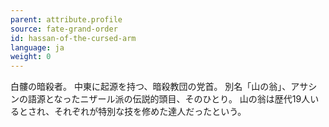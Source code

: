 ```yaml
---
parent: attribute.profile
source: fate-grand-order
id: hassan-of-the-cursed-arm
language: ja
weight: 0
---
```


白髏の暗殺者。
中東に起源を持つ、暗殺教団の党首。
別名「山の翁」、アサシンの語源となったニザール派の伝説的頭目、そのひとり。
山の翁は歴代19人いるとされ、それぞれが特別な技を修めた達人だったという。
